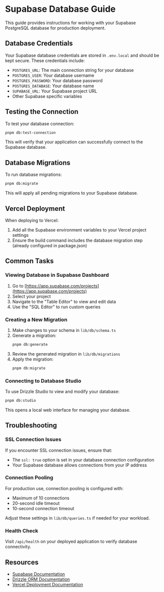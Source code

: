 # Supabase Database Guide

This guide provides instructions for working with your Supabase PostgreSQL database for production deployment.

## Database Credentials

Your Supabase database credentials are stored in `.env.local` and should be kept secure. These credentials include:

- `POSTGRES_URL`: The main connection string for your database
- `POSTGRES_USER`: Your database username
- `POSTGRES_PASSWORD`: Your database password
- `POSTGRES_DATABASE`: Your database name
- `SUPABASE_URL`: Your Supabase project URL
- Other Supabase specific variables

## Testing the Connection

To test your database connection:

```bash
pnpm db:test-connection
```

This will verify that your application can successfully connect to the Supabase database.

## Database Migrations

To run database migrations:

```bash
pnpm db:migrate
```

This will apply all pending migrations to your Supabase database.

## Vercel Deployment

When deploying to Vercel:

1. Add all the Supabase environment variables to your Vercel project settings
2. Ensure the build command includes the database migration step (already configured in package.json)

## Common Tasks

### Viewing Database in Supabase Dashboard

1. Go to [https://app.supabase.com/projects](https://app.supabase.com/projects)
2. Select your project
3. Navigate to the "Table Editor" to view and edit data
4. Use the "SQL Editor" to run custom queries

### Creating a New Migration

1. Make changes to your schema in `lib/db/schema.ts`
2. Generate a migration:
   ```bash
   pnpm db:generate
   ```
3. Review the generated migration in `lib/db/migrations`
4. Apply the migration:
   ```bash
   pnpm db:migrate
   ```

### Connecting to Database Studio

To use Drizzle Studio to view and modify your database:

```bash
pnpm db:studio
```

This opens a local web interface for managing your database.

## Troubleshooting

### SSL Connection Issues

If you encounter SSL connection issues, ensure that:
- The `ssl: true` option is set in your database connection configuration
- Your Supabase database allows connections from your IP address

### Connection Pooling

For production use, connection pooling is configured with:
- Maximum of 10 connections
- 20-second idle timeout
- 10-second connection timeout

Adjust these settings in `lib/db/queries.ts` if needed for your workload.

### Health Check

Visit `/api/health` on your deployed application to verify database connectivity.

## Resources

- [Supabase Documentation](https://supabase.com/docs)
- [Drizzle ORM Documentation](https://orm.drizzle.team/docs/overview)
- [Vercel Deployment Documentation](https://vercel.com/docs) 
